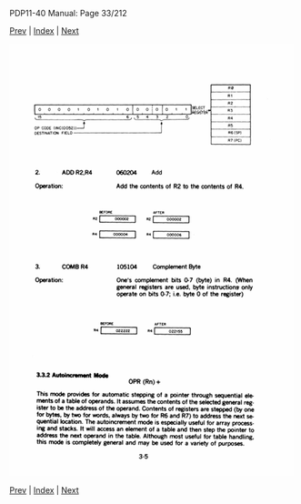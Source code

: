 PDP11-40 Manual: Page 33/212

[Prev](pdp11-40-000032.html) | [Index](index.html) | [Next](pdp11-40-000034.html)

![](pdp11-40-000033.gif)

[Prev](pdp11-40-000032.html) | [Index](index.html) | [Next](pdp11-40-000034.html)

